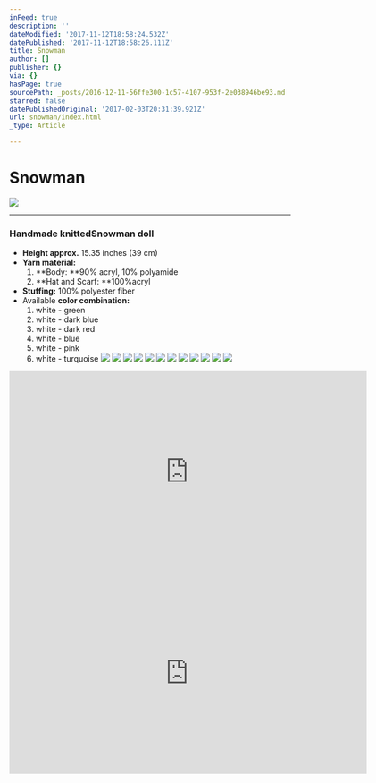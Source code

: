 ```yaml
---
inFeed: true
description: ''
dateModified: '2017-11-12T18:58:24.532Z'
datePublished: '2017-11-12T18:58:26.111Z'
title: Snowman
author: []
publisher: {}
via: {}
hasPage: true
sourcePath: _posts/2016-12-11-56ffe300-1c57-4107-953f-2e038946be93.md
starred: false
datePublishedOriginal: '2017-02-03T20:31:39.921Z'
url: snowman/index.html
_type: Article

---
```

# **Snowman**
![](https://the-grid-user-content.s3-us-west-2.amazonaws.com/6e66f879-36d0-4aa6-b0b4-196787124c7f.jpg)

---

### Handmade knitted**Snowman** doll

* **Height approx.** 15.35 inches (39 cm)
* **Yarn material:**
  1. **Body: **90% acryl, 10% polyamide
  2. **Hat and Scarf: **100%acryl
* **Stuffing:** 100% polyester fiber
* Available **color combination:**
  1. white - green
  2. white - dark blue
  3. white - dark red
  4. white - blue
  5. white - pink
  6. white - turquoise
![](https://the-grid-user-content.s3-us-west-2.amazonaws.com/4987d0cc-90b6-442a-93dc-7ae73a820786.jpg)
![](https://the-grid-user-content.s3-us-west-2.amazonaws.com/810f10e7-b101-422e-afbb-b964fe65e4c2.jpg)
![](https://the-grid-user-content.s3-us-west-2.amazonaws.com/1cdb990d-f6f6-49f5-9173-d38046dea44e.jpg)
![](https://the-grid-user-content.s3-us-west-2.amazonaws.com/c0cdebc9-d969-4818-9513-5f925ee50dfd.jpg)
![](https://the-grid-user-content.s3-us-west-2.amazonaws.com/adbe457d-0834-4229-9a19-3b8239a16b79.jpg)
![](https://the-grid-user-content.s3-us-west-2.amazonaws.com/3bbd0d33-ccc1-4763-a6dc-3eef38614f8b.jpg)
![](https://the-grid-user-content.s3-us-west-2.amazonaws.com/19a2ab5b-d407-443a-be87-575b6f4f776a.jpg)
![](https://the-grid-user-content.s3-us-west-2.amazonaws.com/cc585025-b707-4407-b695-811291acf8f9.jpg)
![](https://the-grid-user-content.s3-us-west-2.amazonaws.com/b60debf0-d8e9-48c5-bda6-858ec40814c2.jpg)
![](https://the-grid-user-content.s3-us-west-2.amazonaws.com/5fa7418f-1109-423f-80e6-82e249f4e2a4.jpg)
![](https://the-grid-user-content.s3-us-west-2.amazonaws.com/07685f9c-27f8-4cc7-8b7e-b4509f55f654.jpg)
![](https://the-grid-user-content.s3-us-west-2.amazonaws.com/e59d11d1-fd87-434b-b52e-2da1a06273d3.jpg)

<iframe src="https://cdn.embedly.com/widgets/media.html?src=https%3A%2F%2Fwww.youtube.com%2Fembed%2FKjLdUc8oHuk%3Ffeature%3Doembed&amp;url=http%3A%2F%2Fwww.youtube.com%2Fwatch%3Fv%3DKjLdUc8oHuk&amp;image=https%3A%2F%2Fi.ytimg.com%2Fvi%2FKjLdUc8oHuk%2Fhqdefault.jpg&amp;key=a715cf41cc93453ca338d350cd26f87b&amp;type=text%2Fhtml&amp;schema=youtube" width="640" height="360" scrolling="no" frameborder="0" allowfullscreen="" style=""></iframe>

<iframe src="https://cdn.embedly.com/widgets/media.html?src=https%3A%2F%2Fwww.youtube.com%2Fembed%2FfXSnn3UhZ0I%3Ffeature%3Doembed&amp;url=http%3A%2F%2Fwww.youtube.com%2Fwatch%3Fv%3DfXSnn3UhZ0I&amp;image=https%3A%2F%2Fi.ytimg.com%2Fvi%2FfXSnn3UhZ0I%2Fhqdefault.jpg&amp;key=a715cf41cc93453ca338d350cd26f87b&amp;type=text%2Fhtml&amp;schema=youtube" width="640" height="360" scrolling="no" frameborder="0" allowfullscreen="" style=""></iframe>